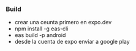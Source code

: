 ### Build 
- crear una ceunta primero en expo.dev
- npm install -g eas-cli
- eas build -p android
- desde la cuenta de expo enviar a google play

